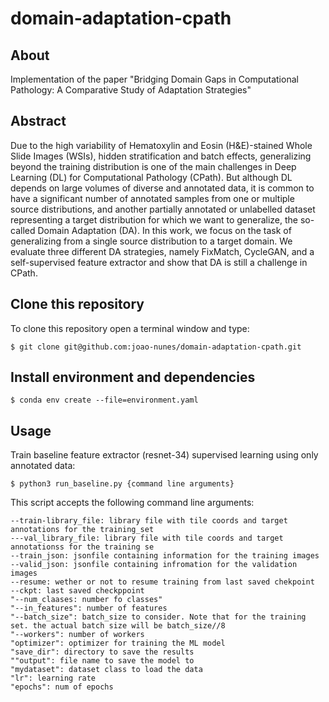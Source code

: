 # domain-adaptation-cpath

## About

Implementation of the paper "Bridging Domain Gaps in Computational Pathology: A Comparative Study of Adaptation Strategies"

## Abstract

Due to the high variability of Hematoxylin and Eosin (H&E)-stained Whole Slide Images (WSIs), hidden stratification and batch effects, generalizing beyond the training distribution is one of the main challenges in Deep Learning (DL) for Computational Pathology (CPath). But although DL depends on large volumes of diverse and annotated data, it is common to have a significant number of annotated samples from one or multiple source distributions, and another partially annotated or unlabelled dataset representing a target distribution for which we want to generalize, the so-called Domain Adaptation (DA). In this work, we focus on the task of generalizing from a single source distribution to a target domain. We evaluate three different DA strategies, namely FixMatch, CycleGAN, and a self-supervised feature extractor and show that DA is still a challenge in CPath.

## Clone this repository

To clone this repository open a terminal window and type:

```$ git clone git@github.com:joao-nunes/domain-adaptation-cpath.git```

## Install environment and dependencies

```
$ conda env create --file=environment.yaml
```
## Usage

Train baseline feature extractor (resnet-34) supervised learning using only annotated data:

```
$ python3 run_baseline.py {command line arguments}
```

This script accepts the following command line arguments:

```
--train-library_file: library file with tile coords and target annotations for the training_set
---val_library_file: library file with tile coords and target annotationss for the training se
--train_json: jsonfile containing information for the training images
--valid_json: jsonfile containing infromation for the validation images
--resume: wether or not to resume training from last saved chekpoint
--ckpt: last saved checkppoint
"--num_claases: number fo classes"
"--in_features": number of features
"--batch_size": batch_size to consider. Note that for the training set. the actual batch size will be batch_size//8
"--workers": number of workers
"optimizer": optimizer for training the ML model
"save_dir": directory to save the results
""output": file name to save the model to
"mydataset": dataset class to load the data
"lr": learning rate
"epochs": num of epochs

```
